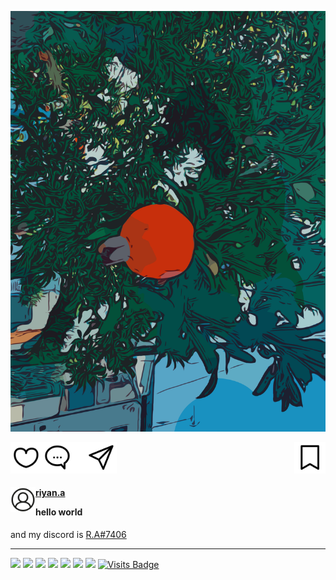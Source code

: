 <!--
**riyan-ahmed/riyan-ahmed** is a ✨ _special_ ✨ repository because its `README.md` (this file) appears on your GitHub profile.

Here are some ideas to get you started:

- 🔭 I’m currently working on ...
- 🌱 I’m currently learning ...
- 👯 I’m looking to collaborate on ...
- 🤔 I’m looking for help with ...
- 💬 Ask me about ...
- 📫 How to reach me: ...
- 😄 Pronouns: ...
- ⚡ Fun fact: ...
-->

![Tree](logos/zakurotree.svg?raw=true "Tree")

<p>
<img src="logos/like.svg" height="50" width="50" align="left"><img src="logos/comment.svg" height="50" width="50"><img src="logos/blank.svg" height="50" width="20"><img src="logos/send.svg" height="50" width="50" ><img src="logos/save.svg" align="right" height="50" width="50">
</p>

<h4>
<img src="logos/user.svg" height="40" width="40" align="left">
<a href="https://www.instagram.com/riyan.a/" target="blank">riyan.a</a> <p>hello world</p> 
</h4> 
<p>and my discord is <a href="https://discord.com/users/320781028165812236" target="blank">R.A#7406</a>
</p>

* * *

![](https://img.shields.io/badge/​-Javascript-<COLOR>?style=flat&logo=javascript&logoColor=white) ![](https://img.shields.io/badge/​-Java-<COLOR>?style=flat&logo=java&logoColor=white) ![](https://img.shields.io/badge/​-Python-<COLOR>?style=flat&logo=python&logoColor=white) ![](https://img.shields.io/badge/​-VS_Code-0af?style=flat&logo=visual-studio-code&logoColor=white) ![](https://img.shields.io/badge/​-React-0af?style=flat&logo=react&logoColor=white) ![](https://img.shields.io/badge/​-Git-fa0?style=flat&logo=git&logoColor=white) ![](https://img.shields.io/badge/​-Github-fa0?style=flat&logo=github&logoColor=white) [![Visits Badge](https://badges.pufler.dev/visits/riyanah/riyanah)](https://badges.pufler.dev)


